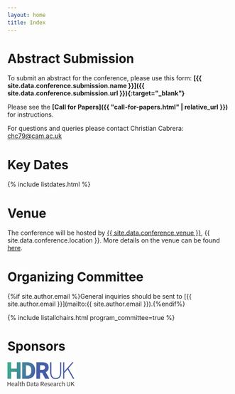 ```yaml
---
layout: home
title: Index
---
```


# Abstract Submission

To submit an abstract for the conference, please use this form: **[{{ site.data.conference.submission.name }}]({{ site.data.conference.submission.url }}){:target="_blank"}**

Please see the **[Call for Papers]({{ "call-for-papers.html" | relative_url }})** for instructions.

For questions and queries please contact Christian Cabrera: [chc79@cam.ac.uk](mailto:chc79@cam.ac.uk)

# Key Dates 

{% include listdates.html %}

# Venue

The conference will be hosted by <a href="https://www.hdruk.ac.uk/" target="_blank">{{ site.data.conference.venue }}</a>, {{ site.data.conference.location }}. More details on the venue can be found [here](https://uk-ai.org/ukai2025/venue.html).

# Organizing Committee

{%if site.author.email %}General inquiries should be sent to [{{ site.author.email }}](mailto:{{ site.author.email }}).{%endif%}

{% include listallchairs.html program_committee=true %}

# Sponsors

<a href="https://www.hdruk.ac.uk/" target="_blank"><img src="./assets/images/hdruk_logo.png" alt="HDR UK" style="width: 30%; max-width: 200px;"></a>



